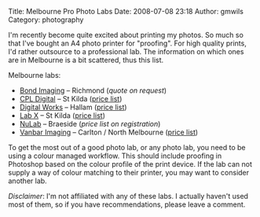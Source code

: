 Title: Melbourne Pro Photo Labs
Date: 2008-07-08 23:18
Author: gmwils
Category: photography

I'm recently become quite excited about printing my photos. So much so
that I've bought an A4 photo printer for "proofing". For high quality
prints, I'd rather outsource to a professional lab. The information on
which ones are in Melbourne is a bit scattered, thus this list.

Melbourne labs:

-   [Bond Imaging][] – Richmond (*quote on request*)
-   [CPL Digital][] – St Kilda ([price list][])
-   [Digital Works][] – Hallam ([price list][1])
-   [Lab X][] – St Kilda ([price list][2])
-   [NuLab][] – Braeside (*price list on registration*)
-   [Vanbar Imaging][] – Carlton / North Melbourne ([price list][3])

To get the most out of a good photo lab, or any photo lab, you need to
be using a colour managed workflow. This should include proofing in
Photoshop based on the colour profile of the print device. If the lab
can not supply a way of colour matching to their printer, you may want
to consider another lab.

*Disclaimer*: I'm not affiliated with any of these labs. I actually
haven't used most of them, so if you have recommendations, please leave
a comment.

  [Bond Imaging]: http://www.bondimaging.com/
  [CPL Digital]: http://www.cpldigital.com.au/
  [price list]: http://www.cpldigital.com.au/frontier.html
  [Digital Works]: http://www.digitalworks.net.au/
  [1]: http://hub-au.realpix.net/hub/comms/printv2.asp?job=wcViewPrices&storeID=au-digitalworks3803&promocode=
  [Lab X]: http://www.labx.com.au/
  [2]: http://www.labx.com.au/LabXPriceList.htm
  [NuLab]: http://nulab.com.au/
  [Vanbar Imaging]: http://www.vanbar.com.au/
  [3]: http://www.vanbar.com.au/shopping_lab1/lab_login.php
